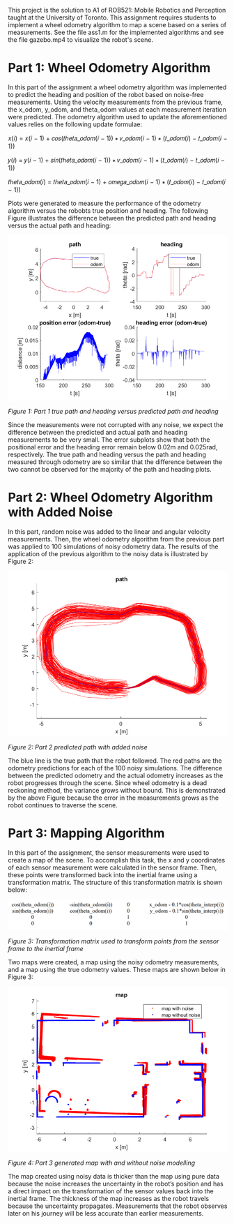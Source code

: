 This project is the solution to A1 of ROB521: Mobile Robotics and Perception taught at the University of Toronto. This assignment requires students to implement a wheel odometry algorithm to map a scene based on a series of measurements. See the file ass1.m for the implemented algorithms and see the file gazebo.mp4 to visualize the robot's scene.

# Part 1: Wheel Odometry Algorithm

In this part of the assignment a wheel odometry algorithm was implemented to predict the heading and
position of the robot based on noise-free measurements. Using the velocity measurements from the
previous frame, the x_odom, y_odom, and theta_odom values at each measurement iteration were
predicted. The odometry algorithm used to update the aforementioned values relies on the following
update formulae:

𝑥(𝑖) = 𝑥(𝑖 − 1) + 𝑐𝑜𝑠(𝑡ℎ𝑒𝑡𝑎_𝑜𝑑𝑜𝑚(𝑖 − 1)) ∗ 𝑣_𝑜𝑑𝑜𝑚(𝑖 − 1) ∗ (𝑡_𝑜𝑑𝑜𝑚(𝑖) − 𝑡_𝑜𝑑𝑜𝑚(𝑖 − 1))

𝑦(𝑖) = 𝑦(𝑖 − 1) + 𝑠𝑖𝑛(𝑡ℎ𝑒𝑡𝑎_𝑜𝑑𝑜𝑚(𝑖 − 1)) ∗ 𝑣_𝑜𝑑𝑜𝑚(𝑖 − 1) ∗ (𝑡_𝑜𝑑𝑜𝑚(𝑖) − 𝑡_𝑜𝑑𝑜𝑚(𝑖 − 1))  

𝑡ℎ𝑒𝑡𝑎_𝑜𝑑𝑜𝑚(𝑖) = 𝑡ℎ𝑒𝑡𝑎_𝑜𝑑𝑜𝑚(𝑖 − 1) + 𝑜𝑚𝑒𝑔𝑎_𝑜𝑑𝑜𝑚(𝑖 − 1) ∗ (𝑡_𝑜𝑑𝑜𝑚(𝑖) − 𝑡_𝑜𝑑𝑜𝑚(𝑖 − 1))

Plots were generated to measure the performance of the odometry algorithm versus the robobts true
position and heading. The following Figure illustrates the difference between the predicted path and heading versus the actual path and heading:


![](ass1_q1.png)

*Figure 1: Part 1 true path and heading versus predicted path and heading*


Since the measurements were not corrupted with any noise, we expect the difference between the
predicted and actual path and heading measurements to be very small. The error subplots show that both the positional error and the heading error remain below 0.02m and 0.025rad, respectively. The true path and heading versus the path and heading measured through odometry are so similar that the difference between the two cannot be observed for the majority of the path and heading plots.

# Part 2: Wheel Odometry Algorithm with Added Noise

In this part, random noise was added to the linear and angular velocity measurements. Then, the wheel
odometry algorithm from the previous part was applied to 100 simulations of noisy odometry data. The
results of the application of the previous algorithm to the noisy data is illustrated by Figure 2:

![](ass1_q2.png)

*Figure 2: Part 2 predicted path with added noise*


The blue line is the true path that the robot followed. The red paths are the odometry predictions for each
of the 100 noisy simulations. The difference between the predicted odometry and the actual odometry
increases as the robot progresses through the scene. Since wheel odometry is a dead reckoning method,
the variance grows without bound. This is demonstrated by the above Figure because the error in the
measurements grows as the robot continues to traverse the scene. 

# Part 3: Mapping Algorithm

In this part of the assignment, the sensor measurements were used to create a map of the scene. To accomplish this task, the x and y coordinates of each sensor measurement were calculated in the sensor frame. Then, these points were transformed back into the inertial frame using a transformation matrix. The structure of this transformation matrix is shown below:

![](TransMat.png)

*Figure 3: Transformation matrix used to transform points from the sensor frame to the inertial frame*

Two maps were created, a map using the noisy odometry measurements, and a map using the true
odometry values. These maps are shown below in Figure 3:

![](ass1_q3.png)

*Figure 4: Part 3 generated map with and without noise modelling*

The map created using noisy data is thicker than the map using pure data because the noise increases the
uncertainty in the robot’s position and has a direct impact on the transformation of the sensor values back
into the inertial frame. The thickness of the map increases as the robot travels because the uncertainty
propagates. Measurements that the robot observes later on his journey will be less accurate than earlier
measurements.